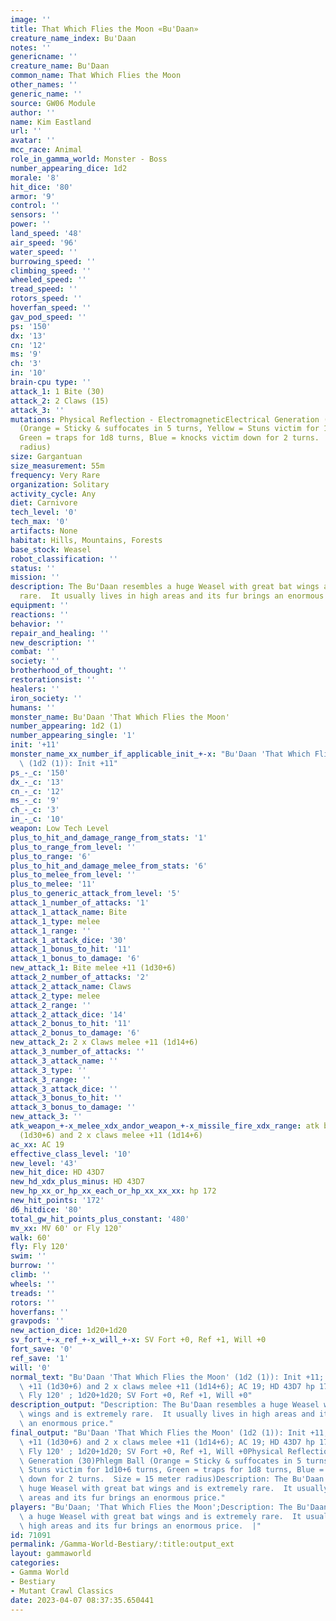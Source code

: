 ```yaml
---
image: ''
title: That Which Flies the Moon «Bu'Daan»
creature_name_index: Bu'Daan
notes: ''
genericname: ''
creature_name: Bu'Daan
common_name: That Which Flies the Moon
other_names: ''
generic_name: ''
source: GW06 Module
author: ''
name: Kim Eastland
url: ''
avatar: ''
mcc_race: Animal
role_in_gamma_world: Monster - Boss
number_appearing_dice: 1d2
morale: '8'
hit_dice: '80'
armor: '9'
control: ''
sensors: ''
power: ''
land_speed: '48'
air_speed: '96'
water_speed: ''
burrowing_speed: ''
climbing_speed: ''
wheeled_speed: ''
tread_speed: ''
rotors_speed: ''
hoverfan_speed: ''
gav_pod_speed: ''
ps: '150'
dx: '13'
cn: '12'
ms: '9'
ch: '3'
in: '10'
brain-cpu type: ''
attack_1: 1 Bite (30)
attack_2: 2 Claws (15)
attack_3: ''
mutations: Physical Reflection - ElectromagneticElectrical Generation (30)Phlegm Ball
  (Orange = Sticky & suffocates in 5 turns, Yellow = Stuns victim for 1d10+6 turns,
  Green = traps for 1d8 turns, Blue = knocks victim down for 2 turns.  Size = 15 meter
  radius)
size: Gargantuan
size_measurement: 55m
frequency: Very Rare
organization: Solitary
activity_cycle: Any
diet: Carnivore
tech_level: '0'
tech_max: '0'
artifacts: None
habitat: Hills, Mountains, Forests
base_stock: Weasel
robot_classification: ''
status: ''
mission: ''
description: The Bu'Daan resembles a huge Weasel with great bat wings and is extremely
  rare.  It usually lives in high areas and its fur brings an enormous price.
equipment: ''
reactions: ''
behavior: ''
repair_and_healing: ''
new_description: ''
combat: ''
society: ''
brotherhood_of_thought: ''
restorationsist: ''
healers: ''
iron_society: ''
humans: ''
monster_name: Bu'Daan 'That Which Flies the Moon'
number_appearing: 1d2 (1)
number_appearing_single: '1'
init: '+11'
monster_name_xx_number_if_applicable_init_+-x: "Bu'Daan 'That Which Flies the Moon'\
  \ (1d2 (1)): Init +11"
ps_-_c: '150'
dx_-_c: '13'
cn_-_c: '12'
ms_-_c: '9'
ch_-_c: '3'
in_-_c: '10'
weapon: Low Tech Level
plus_to_hit_and_damage_range_from_stats: '1'
plus_to_range_from_level: ''
plus_to_range: '6'
plus_to_hit_and_damage_melee_from_stats: '6'
plus_to_melee_from_level: ''
plus_to_melee: '11'
plus_to_generic_attack_from_level: '5'
attack_1_number_of_attacks: '1'
attack_1_attack_name: Bite
attack_1_type: melee
attack_1_range: ''
attack_1_attack_dice: '30'
attack_1_bonus_to_hit: '11'
attack_1_bonus_to_damage: '6'
new_attack_1: Bite melee +11 (1d30+6)
attack_2_number_of_attacks: '2'
attack_2_attack_name: Claws
attack_2_type: melee
attack_2_range: ''
attack_2_attack_dice: '14'
attack_2_bonus_to_hit: '11'
attack_2_bonus_to_damage: '6'
new_attack_2: 2 x Claws melee +11 (1d14+6)
attack_3_number_of_attacks: ''
attack_3_attack_name: ''
attack_3_type: ''
attack_3_range: ''
attack_3_attack_dice: ''
attack_3_bonus_to_hit: ''
attack_3_bonus_to_damage: ''
new_attack_3: ''
atk_weapon_+-x_melee_xdx_andor_weapon_+-x_missile_fire_xdx_range: atk bite melee +11
  (1d30+6) and 2 x claws melee +11 (1d14+6)
ac_xx: AC 19
effective_class_level: '10'
new_level: '43'
new_hit_dice: HD 43D7
new_hd_xdx_plus_minus: HD 43D7
new_hp_xx_or_hp_xx_each_or_hp_xx_xx_xx: hp 172
new_hit_points: '172'
d6_hitdice: '80'
total_gw_hit_points_plus_constant: '480'
mv_xx: MV 60' or Fly 120'
walk: 60'
fly: Fly 120'
swim: ''
burrow: ''
climb: ''
wheels: ''
treads: ''
rotors: ''
hoverfans: ''
gravpods: ''
new_action_dice: 1d20+1d20
sv_fort_+-x_ref_+-x_will_+-x: SV Fort +0, Ref +1, Will +0
fort_save: '0'
ref_save: '1'
will: '0'
normal_text: "Bu'Daan 'That Which Flies the Moon' (1d2 (1)): Init +11; atk bite melee\
  \ +11 (1d30+6) and 2 x claws melee +11 (1d14+6); AC 19; HD 43D7 hp 172; MV 60' or\
  \ Fly 120' ; 1d20+1d20; SV Fort +0, Ref +1, Will +0"
description_output: "Description: The Bu'Daan resembles a huge Weasel with great bat\
  \ wings and is extremely rare.  It usually lives in high areas and its fur brings\
  \ an enormous price."
final_output: "Bu'Daan 'That Which Flies the Moon' (1d2 (1)): Init +11; atk bite melee\
  \ +11 (1d30+6) and 2 x claws melee +11 (1d14+6); AC 19; HD 43D7 hp 172; MV 60' or\
  \ Fly 120' ; 1d20+1d20; SV Fort +0, Ref +1, Will +0Physical Reflection - ElectromagneticElectrical\
  \ Generation (30)Phlegm Ball (Orange = Sticky & suffocates in 5 turns, Yellow =\
  \ Stuns victim for 1d10+6 turns, Green = traps for 1d8 turns, Blue = knocks victim\
  \ down for 2 turns.  Size = 15 meter radius)Description: The Bu'Daan resembles a\
  \ huge Weasel with great bat wings and is extremely rare.  It usually lives in high\
  \ areas and its fur brings an enormous price."
players: "Bu'Daan; 'That Which Flies the Moon';Description: The Bu'Daan resembles\
  \ a huge Weasel with great bat wings and is extremely rare.  It usually lives in\
  \ high areas and its fur brings an enormous price.  |"
id: 71091
permalink: /Gamma-World-Bestiary/:title:output_ext
layout: gammaworld
categories:
- Gamma World
- Bestiary
- Mutant Crawl Classics
date: 2023-04-07 08:37:35.650441
---
```


